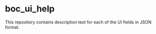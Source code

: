 # boc_ui_help

This repository contains description text for each of the UI fields in JSON format. 

